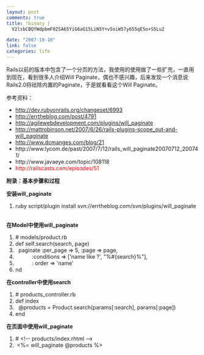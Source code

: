 ```yaml
--- 
layout: post
comments: true
title: !binary |
  V2lsbCBQYWdpbmF0ZSA65YiG6aG15LiN5Y+v5oiW57y655qE5o+S5Lu2

date: "2007-10-10"
link: false
categories: life
---
```

<p>Rails以前的版本中包含了一个分页的方法，我使用的使用做了一些扩充，一直用到现在，看到很多人介绍Will Paginate，偶也不感兴趣，后来发现一个消息说Rails2.0将祛除内置的Paginate，于是就看看这个Will Paginate。</p>
<p>参考资料：</p>
<ul>
    <li><a href="http://dev.rubyonrails.org/changeset/6993">http://dev.rubyonrails.org/changeset/6993</a></li>
    <li><a href="http://errtheblog.com/post/4791">http://errtheblog.com/post/4791</a></li>
    <li><a href="http://agilewebdevelopment.com/plugins/will_paginate">http://agilewebdevelopment.com/plugins/will_paginate</a></li>
    <li><a href="http://mattrobinson.net/2007/6/26/rails-plugins-scope_out-and-will_paginate">http://mattrobinson.net/2007/6/26/rails-plugins-scope_out-and-will_paginate</a></li>
    <li><a href="http://www.dcmanges.com/blog/21">http://www.dcmanges.com/blog/21</a></li>
    <li>http://www.lycom.de/past/2007/7/12/rails_will_paginate20070712_200741/</li>
    <li>http://www.javaeye.com/topic/108118</li>
    <li><font color="#ff0000">http://railscasts.com/episodes/51</font></li>
</ul>
<p><strong>附录：基本步骤和过程</strong></p>
<p>
<div class="codeText">
<div class="codeHead"><strong>安装will_paginate </strong></div>
<ol start="1" class="dp-rb">
    <li class="alt"><span><span>ruby&nbsp;script/plugin&nbsp;install&nbsp;svn://errtheblog.com/svn/plugins/will_paginate&nbsp;&nbsp; <br />
    </span></span></li>
</ol>
</div>
</p>
<script type="text/javascript">render_code();</script>
<div class="code_title">
<div class="codeText">
<div class="codeHead"><strong>在Model中使用will_paginate </strong></div>
<ol start="1" class="dp-rb">
    <li class="alt"><span><span class="comment">#&nbsp;models/product.rb&nbsp;&nbsp;</span><span>&nbsp;&nbsp;</span></span></li>
    <li class=""><span><span class="keyword">def</span><span>&nbsp;</span><span class="keyword">self</span><span>.search(search,&nbsp;page)&nbsp;&nbsp;&nbsp;&nbsp;</span></span></li>
    <li class="alt"><span>&nbsp;&nbsp;paginate&nbsp;<span class="symbol">:per_page</span><span>&nbsp;=&gt;&nbsp;5,&nbsp;</span><span class="symbol">:page</span><span>&nbsp;=&gt;&nbsp;page,&nbsp;&nbsp;&nbsp;&nbsp;</span></span></li>
    <li class=""><span>&nbsp;&nbsp;&nbsp;&nbsp;&nbsp;&nbsp;&nbsp;&nbsp;&nbsp;&nbsp;&nbsp;<span class="symbol">:conditions</span><span>&nbsp;=&gt;&nbsp;[</span><span class="string">'name&nbsp;like&nbsp;?'</span><span>,&nbsp;</span><span class="string">&quot;%#{search}%&quot;</span><span>],&nbsp;&nbsp;&nbsp;&nbsp;</span></span></li>
    <li class="alt"><span>&nbsp;&nbsp;&nbsp;&nbsp;&nbsp;&nbsp;&nbsp;&nbsp;&nbsp;&nbsp;&nbsp;:&nbsp;order&nbsp;=&gt;&nbsp;<span class="string">'name'</span><span>&nbsp;&nbsp;&nbsp;&nbsp;</span></span></li>
    <li class=""><span>nd&nbsp;&nbsp;&nbsp; <br />
    </span></li>
</ol>
</div>
</div>
<script type="text/javascript">render_code();</script>
<div class="code_title">
<div class="codeText">
<div class="codeHead"><strong>在controller中使用search </strong></div>
<ol start="1" class="dp-rb">
    <li class="alt"><span><span class="comment">#&nbsp;products_controller.rb&nbsp;&nbsp;</span><span>&nbsp;&nbsp;</span></span></li>
    <li class=""><span><span class="keyword">def</span><span>&nbsp;index&nbsp;&nbsp;&nbsp;&nbsp;</span></span></li>
    <li class="alt"><span>&nbsp;&nbsp;<span class="variable">@products</span><span>&nbsp;=&nbsp;Product.search(params[</span><span class="symbol">:search</span><span>],&nbsp;params[</span><span class="symbol">:page</span><span>])&nbsp;&nbsp;&nbsp;&nbsp;</span></span></li>
    <li class=""><span><span class="keyword">end</span><span>&nbsp;&nbsp;&nbsp; <br />
    </span></span></li>
</ol>
</div>
<div class="codeText">
<div class="codeHead"><strong>在页面中使用will_paginate </strong></div>
<ol start="1" class="dp-xml">
    <li class="alt"><span><span>#&nbsp;</span><span class="comments">&lt;!--&nbsp;products/index.rhtml&nbsp;--&gt;</span><span>&nbsp;&nbsp;&nbsp;&nbsp;</span></span></li>
    <li class=""><span>&nbsp;<span class="tag">&lt;</span><span>%=&nbsp;will_paginate&nbsp;@products&nbsp;%</span><span class="tag">&gt;</span><span>&nbsp;&nbsp;&nbsp;&nbsp;</span></span></li>
</ol>
</div>
</div>
<script type="text/javascript">render_code();</script>
